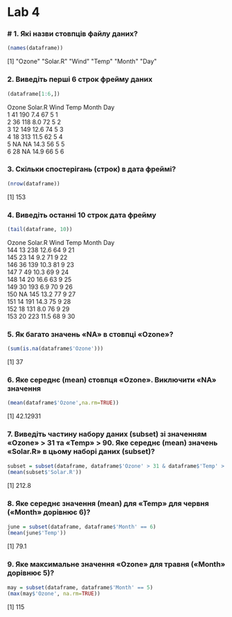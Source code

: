 # Lab 4

### # 1. Які назви стовпців файлу даних?

```r
(names(dataframe))
```

[1] "Ozone" "Solar.R" "Wind" "Temp" "Month" "Day"

### 2. Виведіть перші 6 строк фрейму даних

```r
(dataframe[1:6,])
```

Ozone Solar.R Wind Temp Month Day  
1 41 190 7.4 67 5 1  
2 36 118 8.0 72 5 2  
3 12 149 12.6 74 5 3  
4 18 313 11.5 62 5 4  
5 NA NA 14.3 56 5 5  
6 28 NA 14.9 66 5 6

### 3. Скільки спостерігань (строк) в дата фреймі?

```r
(nrow(dataframe))
```

[1] 153

### 4. Виведіть останні 10 строк дата фрейму

```r
(tail(dataframe, 10))
```

Ozone Solar.R Wind Temp Month Day  
144 13 238 12.6 64 9 21  
145 23 14 9.2 71 9 22  
146 36 139 10.3 81 9 23  
147 7 49 10.3 69 9 24  
148 14 20 16.6 63 9 25  
149 30 193 6.9 70 9 26  
150 NA 145 13.2 77 9 27  
151 14 191 14.3 75 9 28  
152 18 131 8.0 76 9 29  
153 20 223 11.5 68 9 30

### 5. Як багато значень «NA» в стовпці «Ozone»?

```r
(sum(is.na(dataframe$'Ozone')))
```

[1] 37

### 6. Яке середнє (mean) стовпця «Ozone». Виключити «NA» значення

```r
(mean(dataframe$'Ozone',na.rm=TRUE))
```

[1] 42.12931

### 7. Виведіть частину набору даних (subset) зі значенням «Ozone» > 31 та «Temp» > 90. Яке середнє (mean) значень «Solar.R» в цьому наборі даних (subset)?

```r
subset = subset(dataframe, dataframe$'Ozone' > 31 & dataframe$'Temp' > 90)
(mean(subset$'Solar.R'))
```

[1] 212.8

### 8. Яке середнє значення (mean) для «Temp» для червня («Month» дорівнює 6)?

```r
june = subset(dataframe, dataframe$'Month' == 6)
(mean(june$'Temp'))
```

[1] 79.1

### 9. Яке максимальне значення «Ozone» для травня («Month» дорівнює 5)?

```r
may = subset(dataframe, dataframe$'Month' == 5)
(max(may$'Ozone', na.rm=TRUE)) 
```

[1] 115
